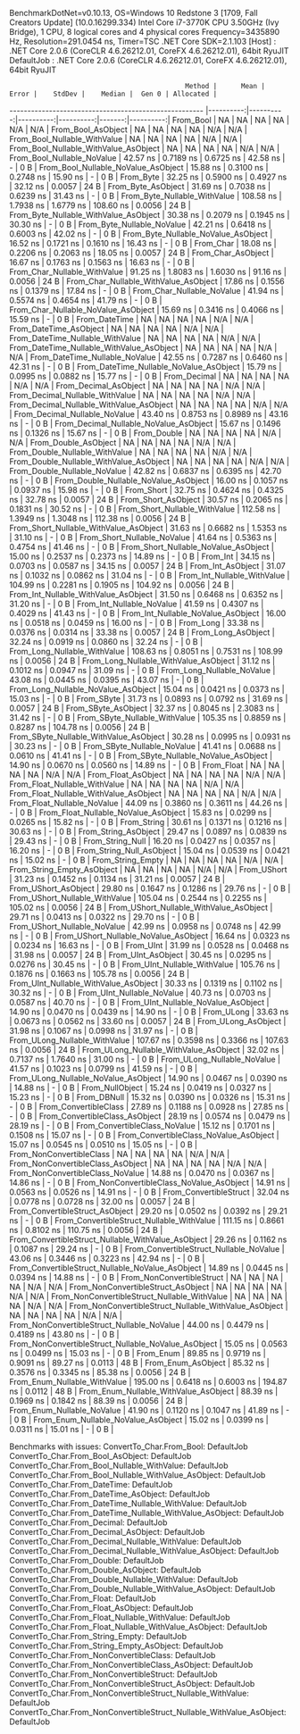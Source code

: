 
BenchmarkDotNet=v0.10.13, OS=Windows 10 Redstone 3 [1709, Fall Creators Update] (10.0.16299.334)
Intel Core i7-3770K CPU 3.50GHz (Ivy Bridge), 1 CPU, 8 logical cores and 4 physical cores
Frequency=3435890 Hz, Resolution=291.0454 ns, Timer=TSC
.NET Core SDK=2.1.103
  [Host]     : .NET Core 2.0.6 (CoreCLR 4.6.26212.01, CoreFX 4.6.26212.01), 64bit RyuJIT
  DefaultJob : .NET Core 2.0.6 (CoreCLR 4.6.26212.01, CoreFX 4.6.26212.01), 64bit RyuJIT


                                                Method |      Mean |     Error |    StdDev |    Median |  Gen 0 | Allocated |
------------------------------------------------------ |----------:|----------:|----------:|----------:|-------:|----------:|
                                             From_Bool |        NA |        NA |        NA |        NA |    N/A |       N/A |
                                    From_Bool_AsObject |        NA |        NA |        NA |        NA |    N/A |       N/A |
                          From_Bool_Nullable_WithValue |        NA |        NA |        NA |        NA |    N/A |       N/A |
                 From_Bool_Nullable_WithValue_AsObject |        NA |        NA |        NA |        NA |    N/A |       N/A |
                            From_Bool_Nullable_NoValue |  42.57 ns | 0.7189 ns | 0.6725 ns |  42.58 ns |      - |       0 B |
                   From_Bool_Nullable_NoValue_AsObject |  15.88 ns | 0.3100 ns | 0.2748 ns |  15.90 ns |      - |       0 B |
                                             From_Byte |  32.25 ns | 0.5900 ns | 0.4927 ns |  32.12 ns | 0.0057 |      24 B |
                                    From_Byte_AsObject |  31.69 ns | 0.7038 ns | 0.6239 ns |  31.43 ns |      - |       0 B |
                          From_Byte_Nullable_WithValue | 108.58 ns | 1.7938 ns | 1.6779 ns | 108.60 ns | 0.0056 |      24 B |
                 From_Byte_Nullable_WithValue_AsObject |  30.38 ns | 0.2079 ns | 0.1945 ns |  30.30 ns |      - |       0 B |
                            From_Byte_Nullable_NoValue |  42.21 ns | 0.6418 ns | 0.6003 ns |  42.02 ns |      - |       0 B |
                   From_Byte_Nullable_NoValue_AsObject |  16.52 ns | 0.1721 ns | 0.1610 ns |  16.43 ns |      - |       0 B |
                                             From_Char |  18.08 ns | 0.2206 ns | 0.2063 ns |  18.05 ns | 0.0057 |      24 B |
                                    From_Char_AsObject |  16.67 ns | 0.1763 ns | 0.1563 ns |  16.63 ns |      - |       0 B |
                          From_Char_Nullable_WithValue |  91.25 ns | 1.8083 ns | 1.6030 ns |  91.16 ns | 0.0056 |      24 B |
                 From_Char_Nullable_WithValue_AsObject |  17.86 ns | 0.1556 ns | 0.1379 ns |  17.84 ns |      - |       0 B |
                            From_Char_Nullable_NoValue |  41.94 ns | 0.5574 ns | 0.4654 ns |  41.79 ns |      - |       0 B |
                   From_Char_Nullable_NoValue_AsObject |  15.69 ns | 0.3416 ns | 0.4066 ns |  15.59 ns |      - |       0 B |
                                         From_DateTime |        NA |        NA |        NA |        NA |    N/A |       N/A |
                                From_DateTime_AsObject |        NA |        NA |        NA |        NA |    N/A |       N/A |
                      From_DateTime_Nullable_WithValue |        NA |        NA |        NA |        NA |    N/A |       N/A |
             From_DateTime_Nullable_WithValue_AsObject |        NA |        NA |        NA |        NA |    N/A |       N/A |
                        From_DateTime_Nullable_NoValue |  42.55 ns | 0.7287 ns | 0.6460 ns |  42.31 ns |      - |       0 B |
               From_DateTime_Nullable_NoValue_AsObject |  15.79 ns | 0.0995 ns | 0.0882 ns |  15.77 ns |      - |       0 B |
                                          From_Decimal |        NA |        NA |        NA |        NA |    N/A |       N/A |
                                 From_Decimal_AsObject |        NA |        NA |        NA |        NA |    N/A |       N/A |
                       From_Decimal_Nullable_WithValue |        NA |        NA |        NA |        NA |    N/A |       N/A |
              From_Decimal_Nullable_WithValue_AsObject |        NA |        NA |        NA |        NA |    N/A |       N/A |
                         From_Decimal_Nullable_NoValue |  43.40 ns | 0.8753 ns | 0.8989 ns |  43.16 ns |      - |       0 B |
                From_Decimal_Nullable_NoValue_AsObject |  15.67 ns | 0.1496 ns | 0.1326 ns |  15.67 ns |      - |       0 B |
                                           From_Double |        NA |        NA |        NA |        NA |    N/A |       N/A |
                                  From_Double_AsObject |        NA |        NA |        NA |        NA |    N/A |       N/A |
                        From_Double_Nullable_WithValue |        NA |        NA |        NA |        NA |    N/A |       N/A |
               From_Double_Nullable_WithValue_AsObject |        NA |        NA |        NA |        NA |    N/A |       N/A |
                          From_Double_Nullable_NoValue |  42.82 ns | 0.6837 ns | 0.6395 ns |  42.70 ns |      - |       0 B |
                 From_Double_Nullable_NoValue_AsObject |  16.00 ns | 0.1057 ns | 0.0937 ns |  15.98 ns |      - |       0 B |
                                            From_Short |  32.75 ns | 0.4624 ns | 0.4325 ns |  32.78 ns | 0.0057 |      24 B |
                                   From_Short_AsObject |  30.57 ns | 0.2065 ns | 0.1831 ns |  30.52 ns |      - |       0 B |
                         From_Short_Nullable_WithValue | 112.58 ns | 1.3949 ns | 1.3048 ns | 112.38 ns | 0.0056 |      24 B |
                From_Short_Nullable_WithValue_AsObject |  31.63 ns | 0.6682 ns | 1.5353 ns |  31.10 ns |      - |       0 B |
                           From_Short_Nullable_NoValue |  41.64 ns | 0.5363 ns | 0.4754 ns |  41.46 ns |      - |       0 B |
                  From_Short_Nullable_NoValue_AsObject |  15.00 ns | 0.2537 ns | 0.2373 ns |  14.89 ns |      - |       0 B |
                                              From_Int |  34.15 ns | 0.0703 ns | 0.0587 ns |  34.15 ns | 0.0057 |      24 B |
                                     From_Int_AsObject |  31.07 ns | 0.1032 ns | 0.0862 ns |  31.04 ns |      - |       0 B |
                           From_Int_Nullable_WithValue | 104.99 ns | 0.2281 ns | 0.1905 ns | 104.92 ns | 0.0056 |      24 B |
                  From_Int_Nullable_WithValue_AsObject |  31.50 ns | 0.6468 ns | 0.6352 ns |  31.20 ns |      - |       0 B |
                             From_Int_Nullable_NoValue |  41.59 ns | 0.4307 ns | 0.4029 ns |  41.43 ns |      - |       0 B |
                    From_Int_Nullable_NoValue_AsObject |  16.00 ns | 0.0518 ns | 0.0459 ns |  16.00 ns |      - |       0 B |
                                             From_Long |  33.38 ns | 0.0376 ns | 0.0314 ns |  33.38 ns | 0.0057 |      24 B |
                                    From_Long_AsObject |  32.24 ns | 0.0919 ns | 0.0860 ns |  32.24 ns |      - |       0 B |
                          From_Long_Nullable_WithValue | 108.63 ns | 0.8051 ns | 0.7531 ns | 108.99 ns | 0.0056 |      24 B |
                 From_Long_Nullable_WithValue_AsObject |  31.12 ns | 0.1012 ns | 0.0947 ns |  31.09 ns |      - |       0 B |
                            From_Long_Nullable_NoValue |  43.08 ns | 0.0445 ns | 0.0395 ns |  43.07 ns |      - |       0 B |
                   From_Long_Nullable_NoValue_AsObject |  15.04 ns | 0.0421 ns | 0.0373 ns |  15.03 ns |      - |       0 B |
                                            From_SByte |  31.73 ns | 0.0893 ns | 0.0792 ns |  31.69 ns | 0.0057 |      24 B |
                                   From_SByte_AsObject |  32.37 ns | 0.8045 ns | 2.3083 ns |  31.42 ns |      - |       0 B |
                         From_SByte_Nullable_WithValue | 105.35 ns | 0.8859 ns | 0.8287 ns | 104.78 ns | 0.0056 |      24 B |
                From_SByte_Nullable_WithValue_AsObject |  30.28 ns | 0.0995 ns | 0.0931 ns |  30.23 ns |      - |       0 B |
                           From_SByte_Nullable_NoValue |  41.41 ns | 0.0688 ns | 0.0610 ns |  41.41 ns |      - |       0 B |
                  From_SByte_Nullable_NoValue_AsObject |  14.90 ns | 0.0670 ns | 0.0560 ns |  14.89 ns |      - |       0 B |
                                            From_Float |        NA |        NA |        NA |        NA |    N/A |       N/A |
                                   From_Float_AsObject |        NA |        NA |        NA |        NA |    N/A |       N/A |
                         From_Float_Nullable_WithValue |        NA |        NA |        NA |        NA |    N/A |       N/A |
                From_Float_Nullable_WithValue_AsObject |        NA |        NA |        NA |        NA |    N/A |       N/A |
                           From_Float_Nullable_NoValue |  44.09 ns | 0.3860 ns | 0.3611 ns |  44.26 ns |      - |       0 B |
                  From_Float_Nullable_NoValue_AsObject |  15.83 ns | 0.0299 ns | 0.0265 ns |  15.82 ns |      - |       0 B |
                                           From_String |  30.61 ns | 0.1371 ns | 0.1216 ns |  30.63 ns |      - |       0 B |
                                  From_String_AsObject |  29.47 ns | 0.0897 ns | 0.0839 ns |  29.43 ns |      - |       0 B |
                                      From_String_Null |  16.20 ns | 0.0427 ns | 0.0357 ns |  16.20 ns |      - |       0 B |
                             From_String_Null_AsObject |  15.04 ns | 0.0539 ns | 0.0421 ns |  15.02 ns |      - |       0 B |
                                     From_String_Empty |        NA |        NA |        NA |        NA |    N/A |       N/A |
                            From_String_Empty_AsObject |        NA |        NA |        NA |        NA |    N/A |       N/A |
                                           From_UShort |  31.23 ns | 0.1452 ns | 0.1134 ns |  31.21 ns | 0.0057 |      24 B |
                                  From_UShort_AsObject |  29.80 ns | 0.1647 ns | 0.1286 ns |  29.76 ns |      - |       0 B |
                        From_UShort_Nullable_WithValue | 105.04 ns | 0.2544 ns | 0.2255 ns | 105.02 ns | 0.0056 |      24 B |
               From_UShort_Nullable_WithValue_AsObject |  29.71 ns | 0.0413 ns | 0.0322 ns |  29.70 ns |      - |       0 B |
                          From_UShort_Nullable_NoValue |  42.99 ns | 0.0958 ns | 0.0748 ns |  42.99 ns |      - |       0 B |
                 From_UShort_Nullable_NoValue_AsObject |  16.64 ns | 0.0323 ns | 0.0234 ns |  16.63 ns |      - |       0 B |
                                             From_UInt |  31.99 ns | 0.0528 ns | 0.0468 ns |  31.98 ns | 0.0057 |      24 B |
                                    From_UInt_AsObject |  30.45 ns | 0.0295 ns | 0.0276 ns |  30.45 ns |      - |       0 B |
                          From_UInt_Nullable_WithValue | 105.76 ns | 0.1876 ns | 0.1663 ns | 105.78 ns | 0.0056 |      24 B |
                 From_UInt_Nullable_WithValue_AsObject |  30.33 ns | 0.1319 ns | 0.1102 ns |  30.32 ns |      - |       0 B |
                            From_UInt_Nullable_NoValue |  40.73 ns | 0.0703 ns | 0.0587 ns |  40.70 ns |      - |       0 B |
                   From_UInt_Nullable_NoValue_AsObject |  14.90 ns | 0.0470 ns | 0.0439 ns |  14.90 ns |      - |       0 B |
                                            From_ULong |  33.63 ns | 0.0673 ns | 0.0562 ns |  33.60 ns | 0.0057 |      24 B |
                                   From_ULong_AsObject |  31.98 ns | 0.1067 ns | 0.0998 ns |  31.97 ns |      - |       0 B |
                         From_ULong_Nullable_WithValue | 107.67 ns | 0.3598 ns | 0.3366 ns | 107.63 ns | 0.0056 |      24 B |
                From_ULong_Nullable_WithValue_AsObject |  32.02 ns | 0.7137 ns | 1.7640 ns |  31.00 ns |      - |       0 B |
                           From_ULong_Nullable_NoValue |  41.57 ns | 0.1023 ns | 0.0799 ns |  41.59 ns |      - |       0 B |
                  From_ULong_Nullable_NoValue_AsObject |  14.90 ns | 0.0467 ns | 0.0390 ns |  14.88 ns |      - |       0 B |
                                       From_NullObject |  15.24 ns | 0.0419 ns | 0.0327 ns |  15.23 ns |      - |       0 B |
                                           From_DBNull |  15.32 ns | 0.0390 ns | 0.0326 ns |  15.31 ns |      - |       0 B |
                                 From_ConvertibleClass |  27.89 ns | 0.1188 ns | 0.0928 ns |  27.85 ns |      - |       0 B |
                        From_ConvertibleClass_AsObject |  28.19 ns | 0.0574 ns | 0.0479 ns |  28.19 ns |      - |       0 B |
                         From_ConvertibleClass_NoValue |  15.12 ns | 0.1701 ns | 0.1508 ns |  15.07 ns |      - |       0 B |
                From_ConvertibleClass_NoValue_AsObject |  15.07 ns | 0.0545 ns | 0.0510 ns |  15.05 ns |      - |       0 B |
                              From_NonConvertibleClass |        NA |        NA |        NA |        NA |    N/A |       N/A |
                     From_NonConvertibleClass_AsObject |        NA |        NA |        NA |        NA |    N/A |       N/A |
                      From_NonConvertibleClass_NoValue |  14.88 ns | 0.0470 ns | 0.0367 ns |  14.86 ns |      - |       0 B |
             From_NonConvertibleClass_NoValue_AsObject |  14.91 ns | 0.0563 ns | 0.0526 ns |  14.91 ns |      - |       0 B |
                                From_ConvertibleStruct |  32.04 ns | 0.0778 ns | 0.0728 ns |  32.00 ns | 0.0057 |      24 B |
                       From_ConvertibleStruct_AsObject |  29.20 ns | 0.0502 ns | 0.0392 ns |  29.21 ns |      - |       0 B |
             From_ConvertibleStruct_Nullable_WithValue | 111.15 ns | 0.8661 ns | 0.8102 ns | 110.75 ns | 0.0056 |      24 B |
    From_ConvertibleStruct_Nullable_WithValue_AsObject |  29.26 ns | 0.1162 ns | 0.1087 ns |  29.24 ns |      - |       0 B |
               From_ConvertibleStruct_Nullable_NoValue |  43.06 ns | 0.3446 ns | 0.3223 ns |  42.94 ns |      - |       0 B |
      From_ConvertibleStruct_Nullable_NoValue_AsObject |  14.89 ns | 0.0445 ns | 0.0394 ns |  14.88 ns |      - |       0 B |
                             From_NonConvertibleStruct |        NA |        NA |        NA |        NA |    N/A |       N/A |
                    From_NonConvertibleStruct_AsObject |        NA |        NA |        NA |        NA |    N/A |       N/A |
          From_NonConvertibleStruct_Nullable_WithValue |        NA |        NA |        NA |        NA |    N/A |       N/A |
 From_NonConvertibleStruct_Nullable_WithValue_AsObject |        NA |        NA |        NA |        NA |    N/A |       N/A |
            From_NonConvertibleStruct_Nullable_NoValue |  44.00 ns | 0.4479 ns | 0.4189 ns |  43.80 ns |      - |       0 B |
   From_NonConvertibleStruct_Nullable_NoValue_AsObject |  15.05 ns | 0.0563 ns | 0.0499 ns |  15.03 ns |      - |       0 B |
                                             From_Enum |  89.85 ns | 0.9719 ns | 0.9091 ns |  89.27 ns | 0.0113 |      48 B |
                                    From_Enum_AsObject |  85.32 ns | 0.3576 ns | 0.3345 ns |  85.38 ns | 0.0056 |      24 B |
                          From_Enum_Nullable_WithValue | 195.00 ns | 0.6418 ns | 0.6003 ns | 194.87 ns | 0.0112 |      48 B |
                 From_Enum_Nullable_WithValue_AsObject |  88.39 ns | 0.1969 ns | 0.1842 ns |  88.39 ns | 0.0056 |      24 B |
                            From_Enum_Nullable_NoValue |  41.90 ns | 0.1120 ns | 0.1047 ns |  41.89 ns |      - |       0 B |
                   From_Enum_Nullable_NoValue_AsObject |  15.02 ns | 0.0399 ns | 0.0311 ns |  15.01 ns |      - |       0 B |

Benchmarks with issues:
  ConvertTo_Char.From_Bool: DefaultJob
  ConvertTo_Char.From_Bool_AsObject: DefaultJob
  ConvertTo_Char.From_Bool_Nullable_WithValue: DefaultJob
  ConvertTo_Char.From_Bool_Nullable_WithValue_AsObject: DefaultJob
  ConvertTo_Char.From_DateTime: DefaultJob
  ConvertTo_Char.From_DateTime_AsObject: DefaultJob
  ConvertTo_Char.From_DateTime_Nullable_WithValue: DefaultJob
  ConvertTo_Char.From_DateTime_Nullable_WithValue_AsObject: DefaultJob
  ConvertTo_Char.From_Decimal: DefaultJob
  ConvertTo_Char.From_Decimal_AsObject: DefaultJob
  ConvertTo_Char.From_Decimal_Nullable_WithValue: DefaultJob
  ConvertTo_Char.From_Decimal_Nullable_WithValue_AsObject: DefaultJob
  ConvertTo_Char.From_Double: DefaultJob
  ConvertTo_Char.From_Double_AsObject: DefaultJob
  ConvertTo_Char.From_Double_Nullable_WithValue: DefaultJob
  ConvertTo_Char.From_Double_Nullable_WithValue_AsObject: DefaultJob
  ConvertTo_Char.From_Float: DefaultJob
  ConvertTo_Char.From_Float_AsObject: DefaultJob
  ConvertTo_Char.From_Float_Nullable_WithValue: DefaultJob
  ConvertTo_Char.From_Float_Nullable_WithValue_AsObject: DefaultJob
  ConvertTo_Char.From_String_Empty: DefaultJob
  ConvertTo_Char.From_String_Empty_AsObject: DefaultJob
  ConvertTo_Char.From_NonConvertibleClass: DefaultJob
  ConvertTo_Char.From_NonConvertibleClass_AsObject: DefaultJob
  ConvertTo_Char.From_NonConvertibleStruct: DefaultJob
  ConvertTo_Char.From_NonConvertibleStruct_AsObject: DefaultJob
  ConvertTo_Char.From_NonConvertibleStruct_Nullable_WithValue: DefaultJob
  ConvertTo_Char.From_NonConvertibleStruct_Nullable_WithValue_AsObject: DefaultJob
